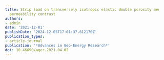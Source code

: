 ```yaml
---
title: Strip load on transversely isotropic elastic double porosity media with strong
  permeability contrast
authors:
- admin
date: '2021-12-01'
publishDate: '2024-12-05T17:01:37.612170Z'
publication_types:
- article-journal
publication: '*Advances in Geo-Energy Research*'
doi: 10.46690/ager.2021.04.02
---
```

